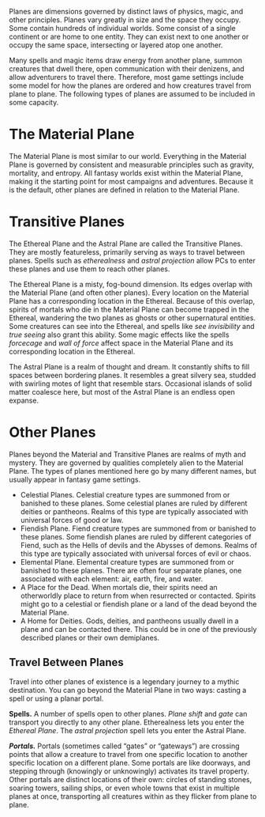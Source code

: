 Planes are dimensions governed by distinct laws of physics, magic, and other principles. Planes vary greatly in size and the space they occupy. Some contain hundreds of individual worlds. Some consist of a single continent or are home to one entity. They can exist next to one another or occupy the same space, intersecting or layered atop one another.

Many spells and magic items draw energy from another plane, summon creatures that dwell there, open communication with their denizens, and allow adventurers to travel there. Therefore, most game settings include some model for how the planes are ordered and how creatures travel from plane to plane. The following types of planes are assumed to be included in some capacity.
# The Material Plane
The Material Plane is most similar to our world. Everything in the Material Plane is governed by consistent and measurable principles such as gravity, mortality, and entropy. All fantasy worlds exist within the Material Plane, making it the starting point for most campaigns and adventures. Because it is the default, other planes are defined in relation to the Material Plane.
# Transitive Planes
The Ethereal Plane and the Astral Plane are called the Transitive Planes. They are mostly featureless, primarily serving as ways to travel between planes. Spells such as *etherealness* and *astral projection* allow PCs to enter these planes and use them to reach other planes.

The Ethereal Plane is a misty, fog-bound dimension. Its edges overlap with the Material Plane (and often other planes). Every location on the Material Plane has a corresponding location in the Ethereal. Because of this overlap, spirits of mortals who die in the Material Plane can become trapped in the Ethereal, wandering the two planes as ghosts or other supernatural entities. Some creatures can see into the Ethereal, and spells like *see invisibility* and *true seeing* also grant this ability. Some magic effects like the spells *forcecage* and *wall of force* affect space in the Material Plane and its corresponding location in the Ethereal.

The Astral Plane is a realm of thought and dream. It constantly shifts to fill spaces between bordering planes. It resembles a great silvery sea, studded with swirling motes of light that resemble stars. Occasional islands of solid matter coalesce here, but most of the Astral Plane is an endless open expanse.
# Other Planes
Planes beyond the Material and Transitive Planes are realms of myth and mystery. They are governed by qualities completely alien to the Material Plane. The types of planes mentioned here go by many different names, but usually appear in fantasy game settings.
* Celestial Planes. Celestial creature types are summoned from or banished to these planes. Some celestial planes are ruled by different deities or pantheons. Realms of this type are typically associated with universal forces of good or law.
* Fiendish Plane. Fiend creature types are summoned from or banished to these planes. Some fiendish planes are ruled by different categories of Fiend, such as the Hells of devils and the Abysses of demons. Realms of this type are typically associated with universal forces of evil or chaos.
* Elemental Plane. Elemental creature types are summoned from or banished to these planes. There are often four separate planes, one associated with each element: air, earth, fire, and water.
* A Place for the Dead. When mortals die, their spirits need an otherworldly place to return from when resurrected or contacted. Spirits might go to a celestial or fiendish plane or a land of the dead beyond the Material Plane.
* A Home for Deities. Gods, deities, and pantheons usually dwell in a plane and can be contacted there. This could be in one of the previously described planes or their own demiplanes.
## Travel Between Planes
Travel into other planes of existence is a legendary journey to a mythic destination. You can go beyond the Material Plane in two ways: casting a spell or using a planar portal.

**Spells.** A number of spells open to other planes. *Plane shift* and *gate* can transport you directly to any other plane. Etherealness lets you enter the *Ethereal Plane*. The *astral projection* spell lets you enter the Astral Plane.

***Portals.*** Portals (sometimes called “gates” or “gateways”) are crossing points that allow a creature to travel from one specific location to another specific location on a different plane. Some portals are like doorways, and stepping through (knowingly or unknowingly) activates its travel property. Other portals are distinct locations of their own: circles of standing stones, soaring towers, sailing ships, or even whole towns that exist in multiple planes at once, transporting all creatures within as they flicker from plane to plane.